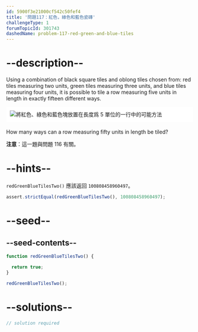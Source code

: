 ```yaml
---
id: 5900f3e21000cf542c50fef4
title: '問題117：紅色，綠色和藍色瓷磚'
challengeType: 1
forumTopicId: 301743
dashedName: problem-117-red-green-and-blue-tiles
---
```


# --description--

Using a combination of black square tiles and oblong tiles chosen from: red tiles measuring two units, green tiles measuring three units, and blue tiles measuring four units, it is possible to tile a row measuring five units in length in exactly fifteen different ways.

<img alt="將紅色、綠色和藍色塊放置在長度爲 5 單位的一行中的可能方法" src="https://cdn.freecodecamp.org/curriculum/project-euler/red-green-and-blue-tiles.png" style="background-color: white; padding: 10px; display: block; margin-right: auto; margin-left: auto; margin-bottom: 1.2rem;" />

How many ways can a row measuring fifty units in length be tiled?

**注意**：這一題與問題 116 有關。

# --hints--

`redGreenBlueTilesTwo()` 應該返回 `100808458960497`。

```js
assert.strictEqual(redGreenBlueTilesTwo(), 100808458960497);
```

# --seed--

## --seed-contents--

```js
function redGreenBlueTilesTwo() {

  return true;
}

redGreenBlueTilesTwo();
```

# --solutions--

```js
// solution required
```
